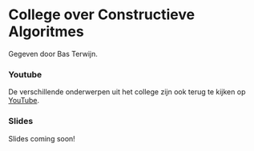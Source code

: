 # College over Constructieve Algoritmes

Gegeven door Bas Terwijn.

### Youtube

De verschillende onderwerpen uit het college zijn ook terug te kijken op [YouTube](https://www.youtube.com/watch?v=qQgE2fsrTcw&list=PLJBtJTYGPSzIfEzXpszM8Ewsllwfa0d6T).

### Slides

Slides coming soon!

<!-- Zijn [hier](Constructief.pdf) te downloaden. -->
